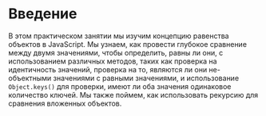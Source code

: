 # Введение

В этом практическом занятии мы изучим концепцию равенства объектов в JavaScript. Мы узнаем, как провести глубокое сравнение между двумя значениями, чтобы определить, равны ли они, с использованием различных методов, таких как проверка на идентичность значений, проверка на то, являются ли они не-объектными значениями с равными значениями, и использование `Object.keys()` для проверки, имеют ли оба значения одинаковое количество ключей. Мы также поймем, как использовать рекурсию для сравнения вложенных объектов.
